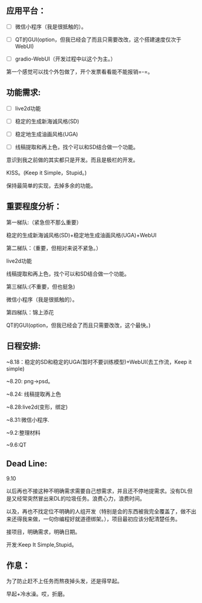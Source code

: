 ## 应用平台：

- [ ] 微信小程序（我是很抵触的）。

- [ ] QT的GUI(option，但我已经会了而且只需要改改，这个搭建速度仅次于WebUI)
- [ ] gradio-WebUI（开发过程中以这个为主。）

第一个感觉可以找个外包做了，开个发票看看能不能报销=-=。



## 功能需求:

- [ ] live2d功能
- [ ] 稳定的生成新海诚风格(SD)
- [ ] 稳定地生成油画风格(UGA)
- [ ] 线稿提取和再上色，找个可以和SD结合做一个功能。



意识到我之前做的其实都只是开发。而且是极栏的开发。

KISS。(Keep it Simple，Stupid。)

保持最简单的实现，去掉多余的功能。





## 重要程度分析：

第一梯队:（紧急但不那么重要）

稳定的生成新海诚风格(SD)+稳定地生成油画风格(UGA)+WebUI

第二梯队：（重要，但相对来说不紧急。）

live2d功能

线稿提取和再上色，找个可以和SD结合做一个功能。

第三梯队:(不重要，但也挺急)

微信小程序（我是很抵触的）。

第四梯队：锦上添花

QT的GUI(option，但我已经会了而且只需要改改，这个最快。)



## 日程安排:

~8.18：稳定的SD和稳定的UGA(暂时不要训练模型)+WebUI(去工作流，Keep it simple)

~8.20: png->psd。

~8.24: 线稿提取再上色

~8.28:live2d(变形，绑定)

~8.31:微信小程序.

~9.2:整理材料

~9.6:QT



## Dead Line:

9.10



以后再也不接这种不明确需求需要自己想需求，并且还不停地提需求。没有DL但是又经常突然冒出来DL的垃圾任务。浪费心力，浪费时间。

以及，再也不找定位不明确的人组开发（特别是会的东西被我完全覆盖了，做不出来还得我来做，一句你编程好就道德绑架。），项目最初应该分配清楚任务。



接项目，明确需求，明确日期。

开发:Keep It Simple,Stupid。



## 作息：

为了防止赶不上任务而熬夜掉头发，还是得早起。

早起+冷水澡。哎，折磨。

